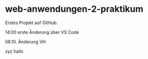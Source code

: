 # web-anwendungen-2-praktikum

Erstes Projekt auf GitHub. 

14:00 erste Änderung über VS Code


08.10. Änderung VH


xyz
hallo
